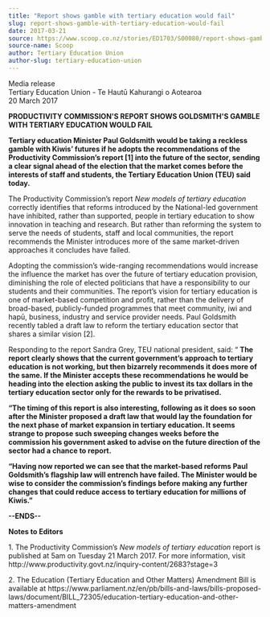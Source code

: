 ```yaml
---
title: "Report shows gamble with tertiary education would fail"
slug: report-shows-gamble-with-tertiary-education-would-fail
date: 2017-03-21
source: https://www.scoop.co.nz/stories/ED1703/S00080/report-shows-gamble-with-tertiary-education-would-fail.htm
source-name: Scoop
author: Tertiary Education Union
author-slug: tertiary-education-union
---
```


<p>Media release<br>Tertiary Education Union - Te Hautū
Kahurangi o Aotearoa<br>20 March 2017</p>

<p><strong>PRODUCTIVITY
COMMISSION'S REPORT SHOWS GOLDSMITH'S GAMBLE WITH TERTIARY
EDUCATION WOULD FAIL</strong></p>

<p><strong>Tertiary education
Minister Paul Goldsmith would be taking a reckless gamble
with Kiwis’ futures if he adopts the recommendations of
the Productivity Commission’s report [1] into the future
of the sector, sending a clear signal ahead of the election
that the market comes before the interests of staff and
students, the Tertiary Education Union (TEU) said
today.</strong></p>

<p>The Productivity Commission’s report
<i>New models of tertiary education</i> correctly identifies
that reforms introduced by the National-led government have
inhibited, rather than supported, people in tertiary
education to show innovation in teaching and research. But
rather than reforming the system to serve the needs of
students, staff and local communities, the report recommends
the Minister introduces more of the same market-driven
approaches it concludes have failed.</p>

<p>Adopting the
commission’s wide-ranging recommendations would increase
the influence the market has over the future of tertiary
education provision, diminishing the role of elected
politicians that have a responsibility to our students and
their communities. The report’s vision for tertiary
education is one of market-based competition and profit,
rather than the delivery of broad-based, publicly-funded
programmes that meet community, iwi and hapū, business,
industry and service provider needs. Paul Goldsmith recently
tabled a draft law to reform the tertiary education sector
that shares a similar vision [2].
</p>

<p>Responding to the report
Sandra Grey, TEU national president, said: “ <strong>The
report clearly shows that the current government’s
approach to tertiary education is not working, but then
bizarrely recommends it does more of the same. If the
Minister accepts these recommendations he would be heading
into the election asking the public to invest its tax
dollars in the tertiary education sector only for the
rewards to be privatised.</strong></p>

<p><strong>“The timing
of this report is also interesting, following as it does so
soon after the Minister proposed a draft law that would lay
the foundation for the next phase of market expansion in
tertiary education. It seems strange to propose such
sweeping changes weeks before the commission his government
asked to advise on the future direction of the sector had a
chance to report.</strong></p>

<p><strong>“Having now reported
we can see that the market-based reforms Paul Goldsmith’s
flagship law will entrench have failed. The Minister would
be wise to consider the commission’s findings before
making any further changes that could reduce access to
tertiary education for millions of
Kiwis.”</strong></p>

<p><strong>--ENDS--</strong></p>

<p><strong>Notes
to Editors</strong></p>

<p>1. The Productivity Commission’s
<i>New models of tertiary education</i> report is published
at 5am on Tuesday 21 March 2017. For more information,
visit
http://www.productivity.govt.nz/inquiry-content/2683?stage=3</p>

<p>2.
The Education (Tertiary Education and Other Matters)
Amendment Bill is available at https://www.parliament.nz/en/pb/bills-and-laws/bills-proposed-laws/document/BILL_72305/education-tertiary-education-and-other-matters-amendment</p>